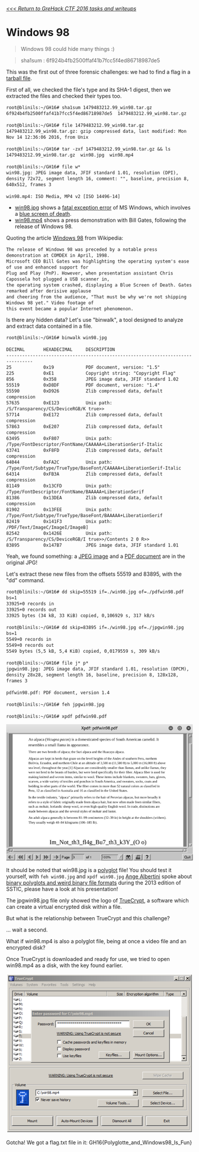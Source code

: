 _[<<< Return to GreHack CTF 2016 tasks and writeups](/grehack-ctf-2016)_
# Windows 98

> Windows 98 could hide many things :)

> sha1sum : 6f924b4fb2500ffaf41b7fcc5f4ed86718987de5

This was the first out of three forensic challenges:
we had to find a flag in a [tarball file](1479483212.99_win98.tar.gz).

First of all, we checked the file's type and its SHA-1 digest, then we extracted the files and checked their types too.

```console
root@blinils:~/GH16# sha1sum 1479483212.99_win98.tar.gz
6f924b4fb2500ffaf41b7fcc5f4ed86718987de5  1479483212.99_win98.tar.gz

root@blinils:~/GH16# file 1479483212.99_win98.tar.gz
1479483212.99_win98.tar.gz: gzip compressed data, last modified: Mon Nov 14 12:36:06 2016, from Unix

root@blinils:~/GH16# tar -zxf 1479483212.99_win98.tar.gz && ls
1479483212.99_win98.tar.gz  win98.jpg  win98.mp4

root@blinils:~/GH16# file w*
win98.jpg: JPEG image data, JFIF standard 1.01, resolution (DPI),
density 72x72, segment length 16, comment: "", baseline, precision 8, 640x512, frames 3

win98.mp4: ISO Media, MP4 v2 [ISO 14496-14]
```

+ [win98.jpg](win98.jpg) shows a [fatal exception error](https://en.wikipedia.org/wiki/Fatal_exception_error)
of MS Windows, which involves a [blue screen of death](https://fr.wikipedia.org/wiki/%C3%89cran_bleu_de_la_mort).
+ [win98.mp4](win98.mp4) shows a press demonstration with Bill Gates, following the release of Windows 98.

Quoting the article [Windows 98](https://en.wikipedia.org/w/index.php?title=Windows_98&oldid=756670860) from Wikipedia:

```
The release of Windows 98 was preceded by a notable press demonstration at COMDEX in April, 1998.
Microsoft CEO Bill Gates was highlighting the operating system's ease of use and enhanced support for
Plug and Play (PnP). However, when presentation assistant Chris Capossela hot plugged a USB scanner in,
the operating system crashed, displaying a Blue Screen of Death. Gates remarked after derisive applause
and cheering from the audience, "That must be why we're not shipping Windows 98 yet." Video footage of
this event became a popular Internet phenomenon.
```

Is there any hidden data? Let's use "binwalk", a tool designed to analyze and extract data contained in a file.

```console
root@blinils:~/GH16# binwalk win98.jpg

DECIMAL       HEXADECIMAL     DESCRIPTION
--------------------------------------------------------------------------------
25            0x19            PDF document, version: "1.5"
225           0xE1            Copyright string: "Copyright Flag"
856           0x358           JPEG image data, JFIF standard 1.02
55519         0xD8DF          PDF document, version: "1.4"
55590         0xD926          Zlib compressed data, default compression
57635         0xE123          Unix path: /S/Transparency/CS/DeviceRGB/K true>>
57714         0xE172          Zlib compressed data, default compression
57863         0xE207          Zlib compressed data, default compression
63495         0xF807          Unix path: /Type/FontDescriptor/FontName/CAAAAA+LiberationSerif-Italic
63741         0xF8FD          Zlib compressed data, default compression
64044         0xFA2C          Unix path: /Type/Font/Subtype/TrueType/BaseFont/CAAAAA+LiberationSerif-Italic
64314         0xFB3A          Zlib compressed data, default compression
81149         0x13CFD         Unix path: /Type/FontDescriptor/FontName/BAAAAA+LiberationSerif
81386         0x13DEA         Zlib compressed data, default compression
81902         0x13FEE         Unix path: /Type/Font/Subtype/TrueType/BaseFont/BAAAAA+LiberationSerif
82419         0x141F3         Unix path: /PDF/Text/ImageC/ImageI/ImageB]
82542         0x1426E         Unix path: /S/Transparency/CS/DeviceRGB/I true>>/Contents 2 0 R>>
83895         0x147B7         JPEG image data, JFIF standard 1.01
```

Yeah, we found something: 
a [JPEG image](jpgwin98.jpg) and a [PDF document](pdfwin98.pdf) are in the original JPG!

Let's extract these new files from the offsets 55519 and 83895, with the "dd" command.

```console
root@blinils:~/GH16# dd skip=55519 if=./win98.jpg of=./pdfwin98.pdf bs=1
33925+0 records in
33925+0 records out
33925 bytes (34 kB, 33 KiB) copied, 0,106929 s, 317 kB/s

root@blinils:~/GH16# dd skip=83895 if=./win98.jpg of=./jpgwin98.jpg bs=1
5549+0 records in
5549+0 records out
5549 bytes (5,5 kB, 5,4 KiB) copied, 0,0179559 s, 309 kB/s

root@blinils:~/GH16# file j* p*
jpgwin98.jpg: JPEG image data, JFIF standard 1.01, resolution (DPCM),
density 28x28, segment length 16, baseline, precision 8, 128x128, frames 3

pdfwin98.pdf: PDF document, version 1.4

root@blinils:~/GH16# feh jpgwin98.jpg

root@blinils:~/GH16# xpdf pdfwin98.pdf
```

![WOW A KEY IN THE PDF!](screen-pdfwin98.png)

It should be noted that win98.jpg is a [polyglot](https://en.wikipedia.org/wiki/Polyglot_%28computing%29) file!
You should test it yourself, with `feh win98.jpg` and `xpdf win98.jpg`
[Ange Albertini](https://code.google.com/archive/p/corkami/) spoke about
[binary polyglots and weird binary file formats](https://www.sstic.org/2013/presentation/polyglottes_binaires_et_implications/)
during the 2013 edition of SSTIC, please have a look at his presentation!

The jpgwin98.jpg file only showed the logo of [TrueCrypt](https://en.wikipedia.org/wiki/TrueCrypt), a software which
can create a virtual encrypted disk within a file.

But what is the relationship between TrueCrypt and this challenge?

... wait a second.

What if win98.mp4 is also a polyglot file, being at once a video file and an encrypted disk?

Once TrueCrypt is downloaded and ready for use, we tried to open win98.mp4 as a disk, with the key found earlier.

![WOW AN ENCRYPTED DISK IN A MP4!](truecrypt.png)

Gotcha! We got a flag.txt file in it: GH16{Polyglotte_and_Windows98_Is_Fun}

